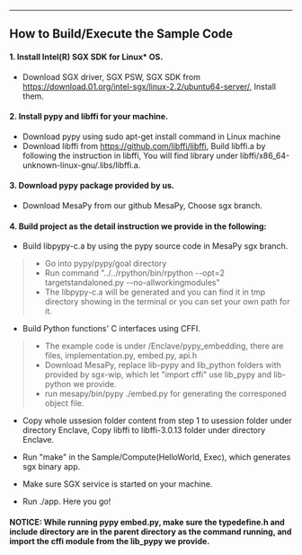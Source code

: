
------------------------------------
How to Build/Execute the Sample Code
------------------------------------
#### 1. Install Intel(R) SGX SDK for Linux* OS.
* Download SGX driver, SGX PSW, SGX SDK from https://download.01.org/intel-sgx/linux-2.2/ubuntu64-server/, Install them. 
#### 2. Install pypy and libffi for your machine.
* Download pypy using sudo apt-get install command in Linux machine
* Download libffi from https://github.com/libffi/libffi, Build libffi.a by following the instruction in libffi, You will find library under libffi/x86_64-unknown-linux-gnu/.libs/libffi.a.
#### 3. Download pypy package provided by us.
* Download MesaPy from our github MesaPy, Choose sgx branch.
#### 4. Build project as the detail instruction we provide in the following:
* Build libpypy-c.a by using the pypy source code in MesaPy sgx branch.
>* Go into pypy/pypy/goal directory
>* Run command "../../rpython/bin/rpython --opt=2 targetstandaloned.py --no-allworkingmodules"
>* The libpypy-c.a will be generated and you can find it in tmp directory showing in the terminal or you can set your own path for it.

* Build Python functions' C interfaces using CFFI.
>* The example code is under /Enclave/pypy_embedding, there are files, implementation.py, embed.py, api.h
>* Download MesaPy, replace lib-pypy and lib_python folders with provided by sgx-wip, which let "import cffi" use lib_pypy and lib-python we provide.
>* run mesapy/bin/pypy ./embed.py for generating the corresponed object file.

* Copy whole ussesion folder content from step 1 to usession folder under directory Enclave, Copy libffi to libffi-3.0.13 folder under directory Enclave.

* Run "make" in the Sample/Compute(HelloWorld, Exec), which generates sgx binary app.

* Make sure SGX service is started on your machine. 

* Run ./app. Here you go!

#### NOTICE: While running pypy embed.py, make sure the typedefine.h and include directory are in the parent directory as the command running, and import the cffi module from the lib_pypy we provide.


